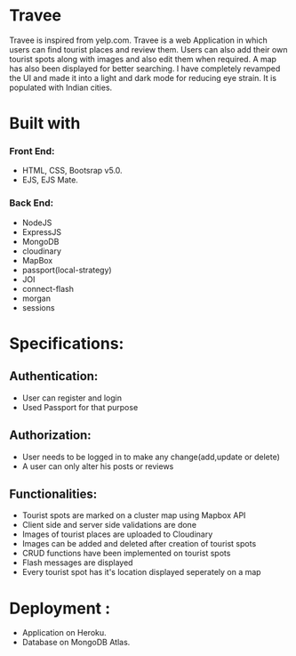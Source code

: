 # Travee 
Travee is inspired from yelp.com. Travee is a web Application in which users can find tourist places and review them. Users can also add their own tourist spots along with images and also edit them when required. A map has also been displayed for better searching. I have completely revamped the UI and made it into a light and dark mode for reducing eye strain. It is populated with Indian cities.
# Built with
### Front End:
   * HTML, CSS, Bootsrap v5.0.
   * EJS, EJS Mate.
### Back End:
  * NodeJS
  * ExpressJS
  * MongoDB
  * cloudinary
  * MapBox
  * passport(local-strategy)
  * JOI
  * connect-flash
  * morgan
  * sessions
# Specifications:
## Authentication:
* User can register and login
* Used Passport for that purpose
## Authorization:
* User needs to be logged in to make any change(add,update or delete)
* A user can only alter his posts or reviews
## Functionalities:
* Tourist spots are marked on a cluster map using Mapbox API
* Client side and server side validations are done
* Images of tourist places are uploaded to Cloudinary
* Images can be added and deleted after creation of tourist spots
* CRUD functions have been implemented on tourist spots
* Flash messages are displayed
* Every tourist spot has it's location displayed seperately on a map
 # Deployment :
 * Application on Heroku.
 * Database on MongoDB Atlas.
